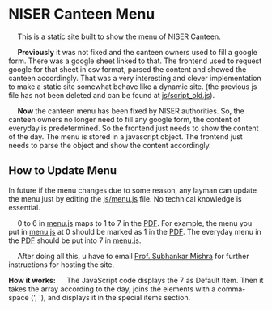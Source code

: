 # NISER Canteen Menu

&emsp; This is a static site built to show the menu of NISER Canteen.

&emsp; **Previously** it was not fixed and the canteen owners used to fill a google form. There was a google sheet linked to that. The frontend used to request google for that sheet in csv format, parsed the content and showed the canteen accordingly. That was a very interesting and clever implementation to make a static site somewhat behave like a dynamic site. (the previous js file has not been deleted and can be found at [js/script_old.js](js/script_old.js)).

&emsp; **Now** the canteen menu has been fixed by NISER authorities. So, the canteen owners no longer need to fill any google form, the content of everyday is predetermined. So the frontend just needs to show the content of the day. The menu is stored in a javascript object. The frontend just needs to parse the object and show the content accordingly.

## How to Update Menu

In future if the menu changes due to some reason, any layman can update the menu just by editing the [js/menu.js](js/menu.js) file. No technical knowledge is essential.


&emsp; 0 to 6 in [menu.js](js/menu.js) maps to 1 to 7 in the [PDF](Canteen%202023.pdf). For example, the menu you put in [menu.js](js/menu.js) at 0 should be marked as 1 in the [PDF](Canteen%202023.pdf). The everyday menu in the [PDF](Canteen%202023.pdf) should be put into 7 in [menu.js](js/menu.js).

&emsp; After doing all this, u have to email [Prof. Subhankar Mishra](mailto:smishra@niser.ac.in) for further instructions for hosting the site.

**How it works:**
&emsp; The JavaScript code displays the 7 as Default Item. Then it takes the array according to the day, joins the elements with a comma-space (', '), and displays it in the special items section.

